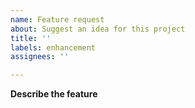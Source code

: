 ```yaml
---
name: Feature request
about: Suggest an idea for this project
title: ''
labels: enhancement
assignees: ''

---
```


**Describe the feature**

